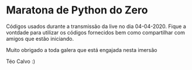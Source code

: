 # Maratona de Python do Zero

Códigos usados durante a transmissão da live no dia 04-04-2020.
Fique a vontdade para utilizar os códigos fornecidos bem como compartilhar com amigos que estão iniciando.

Muito obrigado a toda galera que está engajada nesta imersão

Téo Calvo
:)